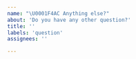 ```yaml
---
name: "\U0001F4AC Anything else?"
about: 'Do you have any other question?'
title: ''
labels: 'question'
assignees: ''

---
```

<!--
Thanks for contributing to the project 🙌 ❤️

Before opening a new issue, please make sure that we do not have any duplicates already open. You can ensure this by searching the issue list for this repository. If there is a duplicate, please close your issue and add a comment to the existing issue instead. Also, be sure to check our readme first.
-->
